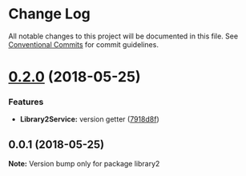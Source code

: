 # Change Log

All notable changes to this project will be documented in this file.
See [Conventional Commits](https://conventionalcommits.org) for commit guidelines.

<a name="0.2.0"></a>
# [0.2.0](https://andreasonny83/andreasonny83/angular6-monorepo-experiment/compare/v0.1.0...v0.2.0) (2018-05-25)


### Features

* **Library2Service:** version getter ([7918d8f](https://andreasonny83/andreasonny83/angular6-monorepo-experiment/commits/7918d8f))




<a name="0.0.1"></a>
## 0.0.1 (2018-05-25)




**Note:** Version bump only for package library2
